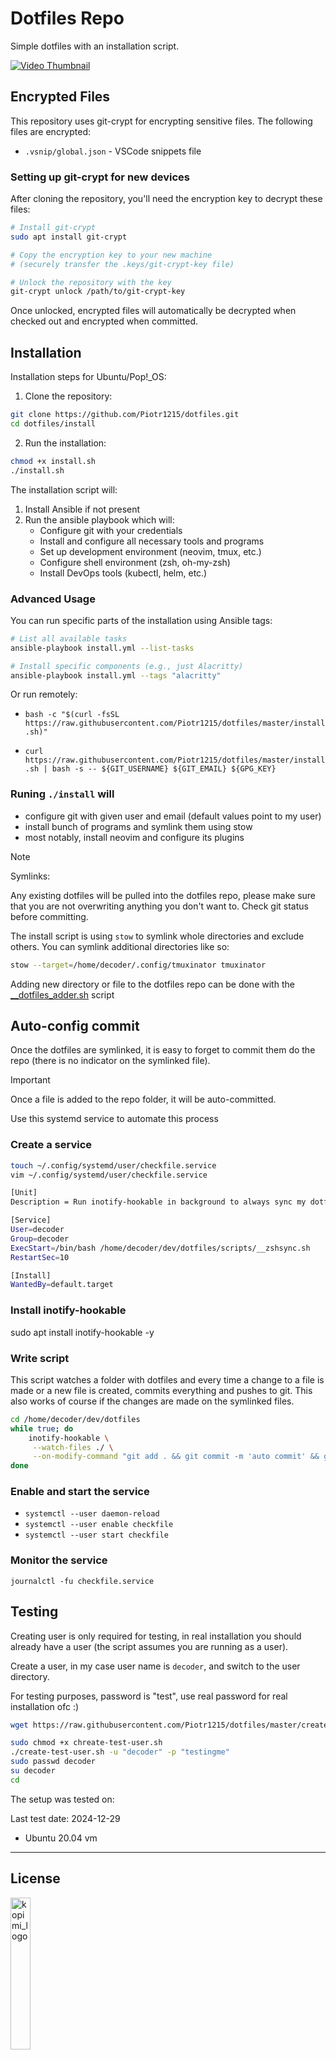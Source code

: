 # Dotfiles Repo

Simple dotfiles with an installation script.

[![Video Thumbnail](https://img.youtube.com/vi/_ttF5InNuMI/0.jpg)](https://www.youtube.com/watch?v=_ttF5InNuMI)

## Encrypted Files

This repository uses git-crypt for encrypting sensitive files. The following files are encrypted:

- `.vsnip/global.json` - VSCode snippets file

### Setting up git-crypt for new devices

After cloning the repository, you'll need the encryption key to decrypt these files:

```bash
# Install git-crypt
sudo apt install git-crypt

# Copy the encryption key to your new machine
# (securely transfer the .keys/git-crypt-key file)

# Unlock the repository with the key
git-crypt unlock /path/to/git-crypt-key
```

Once unlocked, encrypted files will automatically be decrypted when checked out and encrypted when committed.

## Installation

Installation steps for Ubuntu/Pop!_OS:

1. Clone the repository:
```bash
git clone https://github.com/Piotr1215/dotfiles.git
cd dotfiles/install
```

2. Run the installation:
```bash
chmod +x install.sh
./install.sh
```

The installation script will:
1. Install Ansible if not present
2. Run the ansible playbook which will:
   - Configure git with your credentials
   - Install and configure all necessary tools and programs
   - Set up development environment (neovim, tmux, etc.)
   - Configure shell environment (zsh, oh-my-zsh)
   - Install DevOps tools (kubectl, helm, etc.)

### Advanced Usage

You can run specific parts of the installation using Ansible tags:
```bash
# List all available tasks
ansible-playbook install.yml --list-tasks

# Install specific components (e.g., just Alacritty)
ansible-playbook install.yml --tags "alacritty"
```

Or run remotely:

- `bash -c "$(curl -fsSL https://raw.githubusercontent.com/Piotr1215/dotfiles/master/install.sh)"`

- `curl https://raw.githubusercontent.com/Piotr1215/dotfiles/master/install.sh | bash -s -- ${GIT_USERNAME} ${GIT_EMAIL} ${GPG_KEY}`

### Runing `./install` will

- configure git with given user and email (default values point to my user)
- install bunch of programs and symlink them using stow
- most notably, install neovim and configure its plugins

> [!NOTE]
> Symlinks:

Any existing dotfiles will be pulled into the dotfiles repo, please make sure that you are not overwriting anything you don't want to. Check git status before committing.

The install script is using `stow` to symlink whole directories and exclude others.
You can symlink additional directories like so:

```bash
stow --target=/home/decoder/.config/tmuxinator tmuxinator
```

Adding new directory or file to the dotfiles repo can be done with the [__dotfiles_adder.sh](./scripts/__dotfiles_adder.sh) script

## Auto-config commit

Once the dotfiles are symlinked, it is easy to forget to commit them do the repo
(there is no indicator on the symlinked file).

> [!IMPORTANT]
> Once a file is added to the repo folder, it will be auto-committed.

Use this systemd service to automate this process

### Create a service

```bash
touch ~/.config/systemd/user/checkfile.service
vim ~/.config/systemd/user/checkfile.service

[Unit]
Description = Run inotify-hookable in background to always sync my dotfiles with github repo

[Service]
User=decoder
Group=decoder
ExecStart=/bin/bash /home/decoder/dev/dotfiles/scripts/__zshsync.sh
RestartSec=10

[Install]
WantedBy=default.target
```

### Install inotify-hookable

sudo apt install inotify-hookable -y

### Write script

This script watches a folder with dotfiles and every time a change to a file is
made or a new file is created, commits everything and pushes to git. This also
works of course if the changes are made on the symlinked files.

```bash
cd /home/decoder/dev/dotfiles
while true; do
    inotify-hookable \
     --watch-files ./ \
     --on-modify-command "git add . && git commit -m 'auto commit' && git push origin master"
done
```

### Enable and start the service

- `systemctl --user daemon-reload`
- `systemctl --user enable checkfile`
- `systemctl --user start checkfile`

### Monitor the service

`journalctl -fu checkfile.service`


## Testing

Creating user is only required for testing, in real installation you should already have a user (the script assumes you are running as a user).

Create a user, in my case user name is `decoder`, and switch to the user
directory.

For testing purposes, password is "test", use real password for real
installation ofc :)

```bash
wget https://raw.githubusercontent.com/Piotr1215/dotfiles/master/create-test-user.sh
```

```bash
sudo chmod +x chreate-test-user.sh
./create-test-user.sh -u "decoder" -p "testingme"
sudo passwd decoder
su decoder
cd
```
The setup was tested on:

Last test date: 2024-12-29

- Ubuntu 20.04 vm

---

## License

<img src="https://kopimi.com/badges/modern-kopimi-logo.png" alt="kopimi_logo" style="width: 25%;">

All files and scripts in this repo are released [CC0](https://creativecommons.org/publicdomain/zero/1.0/) / [kopimi](https://kopimi.com)! in the spirit of _freedom of information_, i encourage you to fork, modify, change, share, or do whatever you like with this project!
